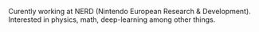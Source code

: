 Curently working at NERD (Nintendo European Research & Development). Interested in physics, math, deep-learning among other things.

<!---
AntoinePlumerault/AntoinePlumerault is a ✨ special ✨ repository because its `README.md` (this file) appears on your GitHub profile.
You can click the Preview link to take a look at your changes.
--->
